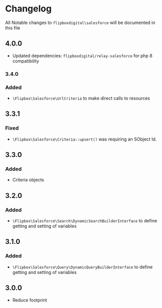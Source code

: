 # Changelog
All Notable changes to `flipboxdigital\salesforce` will be documented in this file

## 4.0.0
- Updated dependencies: `flipboxdigital/relay-salesforce` for php 8 compatibility

### 3.4.0
### Added
- `\Flipbox\Salesforce\UrlCriteria` to make direct calls to resources

## 3.3.1
### Fixed
- `\Flipbox\Salesforce\Criteria::upsert()` was requiring an SObject Id.

## 3.3.0
### Added
- Criteria objects

## 3.2.0
### Added
- `\Flipbox\Salesforce\Search\DynamicSearchBuilderInterface` to define getting and setting of variables

## 3.1.0
### Added
- `\Flipbox\Salesforce\Query\DynamicQueryBuilderInterface` to define getting and setting of variables

## 3.0.0
- Reduce footprint

